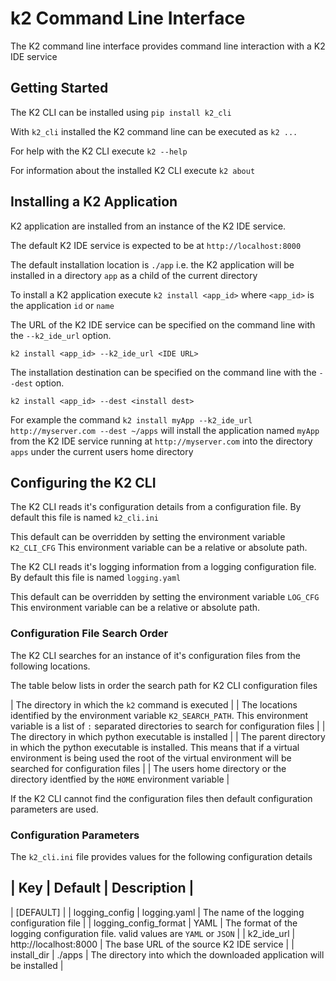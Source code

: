 # k2 Command Line Interface

The K2 command line interface provides command line interaction with a K2 IDE service

## Getting Started

The K2 CLI can be installed using `pip install k2_cli`

With `k2_cli` installed the K2 command line can be executed as `k2 ...`

For help with the K2 CLI execute `k2 --help`

For information about the installed K2 CLI execute `k2 about`

## Installing a K2 Application

K2 application are installed from an instance of the K2 IDE service.

The default K2 IDE service is expected to be at `http://localhost:8000`

The default installation location is `./app` i.e. the K2 application will be installed in a directory `app` as a child of the current directory

To install a K2 application execute `k2 install <app_id>` where `<app_id>` is the application `id` or `name`

The URL of the K2 IDE service can be specified on the command line with the `--k2_ide_url` option.

`k2 install <app_id> --k2_ide_url <IDE URL>`

The installation destination can be specified on the command line with the `--dest` option.

`k2 install <app_id> --dest <install dest>`

For example the command `k2 install myApp --k2_ide_url http://myserver.com --dest ~/apps` will install the application named `myApp` from the K2 IDE service running at `http://myserver.com` into the directory `apps` under the current users home directory

## Configuring the K2 CLI

The K2 CLI reads it's configuration details from a configuration file. By default this file is named `k2_cli.ini`

This default can be overridden by setting the environment variable `K2_CLI_CFG`
This environment variable can be a relative or absolute path.

The K2 CLI reads it's logging information from a logging configuration file. By default this file is named `logging.yaml`

This default can be overridden by setting the environment variable `LOG_CFG`
This environment variable can be a relative or absolute path.

### Configuration File Search Order

The K2 CLI searches for an instance of it's configuration files from the following locations.

The table below lists in order the search path for K2 CLI configuration files

| The directory in which the `k2` command is executed |
| The locations identified by the environment variable `K2_SEARCH_PATH`. This environment variable is a list of `:` separated directories to search for configuration files |
| The directory in which python executable is installed |
| The parent directory in which the python executable is installed. This means that if a virtual environment is being used the root of the virtual environment will be searched for configuration files |
| The users home directory or the directory identfied by the `HOME` environment variable |

If the K2 CLI cannot find the configuration files then default configuration parameters are used.

### Configuration Parameters

The `k2_cli.ini` file provides values for the following configuration details

| Key       | Default | Description |
-------------------------------------
| [DEFAULT] |
| logging_config        | logging.yaml          | The name of the logging configuration file |
| logging_config_format | YAML                  | The format of the logging configuration file. valid values are `YAML` or `JSON` |
| k2_ide_url            | http://localhost:8000 | The base URL of the source K2 IDE service |
| install_dir           | ./apps                | The directory into which the downloaded application will be installed |

